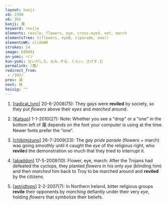 ```yaml
---
layout: kanji
v4: 2390
v6: 392
kanji: 蔑
keyword: revile
elements: revile, flowers, eye, cross-eyed, net, march
elementsTree: t(flowers, eyeB, c(parade, one))
elementsWK: slideWK
strokes: 14
image: E89491
on-yomi: ベツ
kun-yomi: ないがしろ、なみ.する、くらい、さげす.む
permalink: /蔑/
redirect_from:
 - /392/
prev: 減
next: 桟
heisig: ""
---
```


1) [<a href="http://kanji.koohii.com/profile/radical_tyro">radical_tyro</a>] 20-6-2008(75): They gays were <strong>reviled</strong> by society, so they put <em>flowers</em> above their <em>eyes</em> and <em>marched</em> around.

2) [<a href="http://kanji.koohii.com/profile/Katsuo">Katsuo</a>] 1-1-2010(27): Note: Whether you see a &quot;drop&quot; or a &quot;one&quot; in the bottom left of 蔑 depends on the font your computer is using at the time. Newer fonts prefer the &quot;one&quot;.

3) [<a href="http://kanji.koohii.com/profile/chibimizuno">chibimizuno</a>] 26-7-2009(23): The <em>gay pride parade</em> (flowers + march) was going smoothly until it caught the <em>eye</em> of the religious right, who<strong> revile</strong>d the demonstration so much that they tried to interrupt it.

4) [<a href="http://kanji.koohii.com/profile/abaddon">abaddon</a>] 17-5-2008(10): Flower, eye, march: After the Trojans had defeated the cyclops, they planted <em>flowers</em> in his only <em>eye</em> (blinding him) and then <em>marched</em> him back to Troy to be marched around and <strong>reviled</strong> by the citizens.

5) [<a href="http://kanji.koohii.com/profile/astridtops">astridtops</a>] 2-2-2007(7): In Northern Ireland, bitter religious groups<strong> revile</strong> their opponents by <em>marching</em> defiantly under their very <em>eye</em>, holding <em>flowers</em> that symbolize their beliefs.

